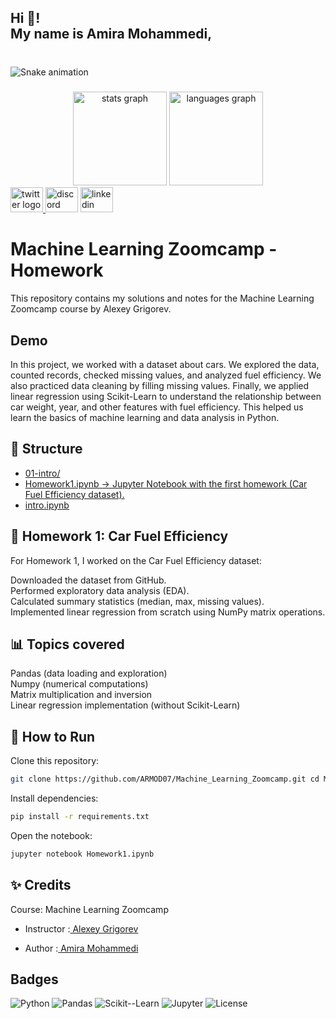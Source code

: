<h2 align="left">Hi 👋!<br>My name is Amira Mohammedi,</h2>

###

<br clear="both">

<img src="https://raw.githubusercontent.com/ARMOD07/ARMOD07/output/snake.svg" alt="Snake animation" />

###

<div align="center">
  <img src="https://github-readme-stats.vercel.app/api?username=ARMOD07&hide_title=false&hide_rank=false&show_icons=true&include_all_commits=true&count_private=true&disable_animations=false&theme=dracula&locale=en&hide_border=false" height="150" alt="stats graph"  />
  <img src="https://github-readme-stats.vercel.app/api/top-langs?username=ARMOD07&locale=en&hide_title=false&layout=compact&card_width=320&langs_count=5&theme=dracula&hide_border=false" height="150" alt="languages graph"  />
</div>

 
<div align="left">
  <a href="https://x.com/AMIRAMOHAM7" target="_blank">
    <img src="https://raw.githubusercontent.com/maurodesouza/profile-readme-generator/master/src/assets/icons/social/twitter/default.svg" width="52" height="40" alt="twitter logo"  />
  </a>
  <img src="https://raw.githubusercontent.com/maurodesouza/profile-readme-generator/master/src/assets/icons/social/discord/default.svg" width="52" height="40" alt="discord logo"  />
  <a href="https://www.linkedin.com/in/mohammedi-amira/" target="_blank">
    <img src="https://raw.githubusercontent.com/maurodesouza/profile-readme-generator/master/src/assets/icons/social/linkedin/default.svg" width="52" height="40" alt="linkedin logo"  />
  </a>
</div>

 
 



# Machine Learning Zoomcamp - Homework
This repository contains my solutions and notes for the Machine Learning Zoomcamp course by Alexey Grigorev.

## Demo

In this project, we worked with a dataset about cars. We explored the data, counted records, checked missing values, and analyzed fuel efficiency. We also practiced data cleaning by filling missing values. Finally, we applied linear regression using Scikit-Learn to understand the relationship between car weight, year, and other features with fuel efficiency. This helped us learn the basics of machine learning and data analysis in Python.



## 📂 Structure

 - [ 01-intro/]( )
  - [Homework1.ipynb → Jupyter Notebook with the first homework (Car Fuel Efficiency dataset). ]( )
   - [intro.ipynb ]( )
 

 

## 📝 Homework 1: Car Fuel Efficiency


For Homework 1, I worked on the Car Fuel Efficiency dataset:

Downloaded the dataset from GitHub. \
Performed exploratory data analysis (EDA). \
Calculated summary statistics (median, max, missing values). \
Implemented linear regression from scratch using NumPy matrix operations. 
##  📊 Topics covered
Pandas (data loading and exploration) \
Numpy (numerical computations)\
Matrix multiplication and inversion\
Linear regression implementation (without Scikit-Learn)


## 🚀 How to Run

Clone this repository:

```bash
git clone https://github.com/ARMOD07/Machine_Learning_Zoomcamp.git cd Machine_Learning_Zoomcamp/01-intro
```
Install dependencies:
```bash
pip install -r requirements.txt
```

Open the notebook:
```bash
jupyter notebook Homework1.ipynb
```

## ✨ Credits

Course: Machine Learning Zoomcamp



- Instructor :[ Alexey Grigorev](https://github.com/alexeygrigorev)

- Author :[ Amira Mohammedi]( )
## Badges
 

![Python](https://img.shields.io/badge/Python-3.11-blue)
![Pandas](https://img.shields.io/badge/pandas-2.2.2-green)
![Scikit--Learn](https://img.shields.io/badge/scikit--learn-1.5-orange)
![Jupyter](https://img.shields.io/badge/Jupyter-Notebook-red)
![License](https://img.shields.io/badge/License-MIT-yellow)



 
